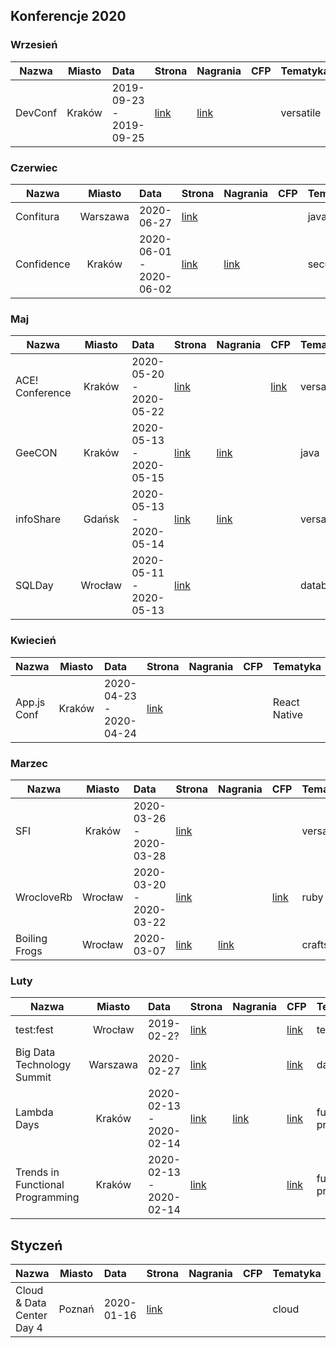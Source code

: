 ## Konferencje 2020

### Wrzesień
| Nazwa | Miasto | Data | Strona | Nagrania | CFP | Tematyka|
|----------|:-------------:|:------|:------|:------|:------|:------|
| DevConf	| Kraków	| 2019-09-23 - 2019-09-25 | [link](http://devconf.pl)	| [link](https://www.youtube.com/channel/UCXp2tbIOcFe0WP1OaoREmWA/videos) | | versatile |


### Czerwiec
| Nazwa | Miasto | Data | Strona | Nagrania | CFP | Tematyka|
|----------|:-------------:|:------|:------|:------|:------|:------|
| Confitura	| Warszawa	| 2020-06-27	| [link](https://confitura.pl/)	|  || java |
| Confidence	| Kraków	| 2020-06-01 - 2020-06-02	| [link](https://confidence-conference.org/)	| [link](https://www.youtube.com/user/PROIDEAconferences/playlists?sort=dd&shelf_id=8&view=50) || security |

### Maj
| Nazwa | Miasto | Data | Strona | Nagrania | CFP | Tematyka|
|----------|:-------------:|:------|:------|:------|:------|:------|
| ACE! Conference 	| Kraków	| 2020-05-20 - 2020-05-22	| [link](https://www.aceconf.com)	|  | [link](https://www.aceconf.com/become-speaker) | versatile |
| GeeCON	| Kraków	| 2020-05-13 - 2020-05-15	| [link](https://geecon.org/)	| [link](https://www.youtube.com/channel/UCVnJYdr91EZW8YvtMrxB1bg/videos) || java |
| infoShare	| Gdańsk	| 2020-05-13 - 2020-05-14	| [link](https://infoshare.pl/)	| [link](https://www.youtube.com/user/infoSharePL/playlists) || versatile |
| SQLDay	| Wrocław	| 2020-05-11 - 2020-05-13	| [link](https://sqlday.pl/)	| | | database |

### Kwiecień
| Nazwa | Miasto | Data | Strona | Nagrania | CFP | Tematyka|
|----------|:-------------:|:------|:------|:------|:------|:------|
| App.js Conf | Kraków | 2020-04-23 - 2020-04-24 | [link](https://appjs.co/) | || React Native |

### Marzec
| Nazwa | Miasto | Data | Strona | Nagrania | CFP | Tematyka|
|----------|:-------------:|:------|:------|:------|:------|:------|
| SFI	| Kraków	| 2020-03-26 - 2020-03-28	| [link](https://sfi.pl/)	| ||versatile |
| WrocloveRb | Wrocław | 2020-03-20 - 2020-03-22 | [link](https://wrocloverb.com/) || [link](https://cfp-wrocloverb.herokuapp.com/) | ruby |
| Boiling Frogs	| Wrocław	| 2020-03-07	| [link](https://2020.boilingfrogs.pl/)	| [link](https://www.youtube.com/channel/UCgUfIjfLvWmARsQ-d5gPzrw/videos) || craftsmanship |

### Luty
| Nazwa | Miasto | Data | Strona | Nagrania | CFP |Tematyka|
|----------|:-------------:|:------|:------|:------|:------|:------|
| test:fest | Wrocław | 2019-02-2? | [link](http://testfest.pl/) | | [link](https://docs.google.com/forms/d/e/1FAIpQLScVpuJ6Xeych66y5EVhJuLHgB7hW4vWOeFzjeYGSOa6yunZCg/viewform) | testing |
| Big Data Technology Summit | Warszawa | 2020-02-27 | [link](https://bigdatatechwarsaw.eu/) ||[link](https://bigdatatechwarsaw.eu/cfp/)| database |
| Lambda Days	| Kraków	| 2020-02-13 - 2020-02-14	| [link](http://www.lambdadays.org/)	| [link](https://www.youtube.com/watch?v=RCU5WQDT8_8&list=PLWbHc_FXPo2jaxwnNB7KFEV7HYA0qHVxl) | [link](https://eventil.com/events/lambda-days-2020/cfp)| functional-programming |
| Trends in Functional Programming	| Kraków	| 2020-02-13 - 2020-02-14	| [link](http://www.cse.chalmers.se/~rjmh/tfp/)	||[link](http://www.cse.chalmers.se/~rjmh/tfp/cfp.htm)| functional-programming |

## Styczeń
| Nazwa | Miasto | Data | Strona | Nagrania | CFP | Tematyka|
|----------|:-------------:|:------|:------|:------|:------|:------|
| Cloud & Data Center Day 4 | Poznań | 2020-01-16 | [link](http://clouddatacenterday.pl/) | || cloud |
